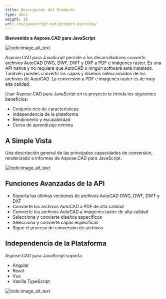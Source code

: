 ```yaml
---
title: Descripción del Producto
type: docs
weight: 10
url: /es/javascript-net/product-overview/
---
```


**Bienvenido a Aspose.CAD para JavaScript**

![todo:image_alt_text](/_assets/home_5.png)

Aspose.CAD para JavaScript permite a los desarrolladores convertir archivos AutoCAD DWG, DWF, DWT y DXF a PDF e imágenes raster. Es una API nativa y no requiere que AutoCAD o ningún software esté instalado. También puedes convertir las capas y diseños seleccionados de los archivos de AutoCAD. La conversión a PDF e imágenes raster es de muy alta calidad.

Usar Aspose.CAD para JavaScript en tu proyecto te brinda los siguientes beneficios:

- Conjunto rico de características
- Independencia de la plataforma
- Rendimiento y escalabilidad
- Curva de aprendizaje mínima

## **A Simple Vista**
Una descripción general de las principales capacidades de conversión, renderizado e informes de Aspose.CAD para JavaScript.

![todo:image_alt_text](/_assets/javascript-net/product-overview_2.png)
## **Funciones Avanzadas de la API**
- Soporta las últimas versiones de archivos AutoCAD DWG, DWF, DWT y DXF
- Convierte los archivos AutoCAD a PDF de alta calidad
- Convierte los archivos AutoCAD a imágenes raster de alta calidad
- Selecciona y convierte diseños específicos
- Selecciona y convierte capas específicas
- Sigue el proceso de conversión de archivos
## **Independencia de la Plataforma**
Aspose.CAD para JavaScript soporta

- Angular
- React
- Vue
- Vanilla TypeScript

![todo:image_alt_text](/_assets/javascript-net/product-overview_3.png)
